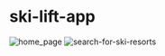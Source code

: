 # ski-lift-app
<img src="https://cloud.githubusercontent.com/assets/5247442/25690647/399662d0-3048-11e7-9f2a-09400986f24b.png" alt="home_page" style="max-width:100%;">
<img src="https://cloud.githubusercontent.com/assets/5247442/25690671/62d60bf0-3048-11e7-82eb-2b2ab7c3ab53.png" alt="search-for-ski-resorts" style="max-width:100%;">
